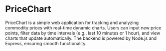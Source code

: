# PriceChart
PriceChart is a simple web application for tracking and analyzing commodity prices with real-time dynamic charts. Users can input new price points, filter data by time intervals (e.g., last 10 minutes or 1 hour), and view charts that update automatically. The backend is powered by Node.js and Express, ensuring smooth functionality.
